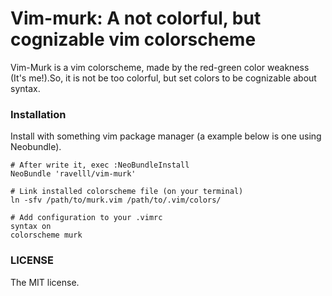 # Vim-murk: A not colorful, but cognizable vim colorscheme

Vim-Murk is a vim colorscheme, made by the red-green color weakness (It's me!).So, it is not be too colorful, but set colors to be cognizable about syntax.

### Installation

Install with something vim package manager (a example below is one using Neobundle).

```vim
# After write it, exec :NeoBundleInstall
NeoBundle 'ravelll/vim-murk'

# Link installed colorscheme file (on your terminal)
ln -sfv /path/to/murk.vim /path/to/.vim/colors/

# Add configuration to your .vimrc
syntax on
colorscheme murk
```

### LICENSE

The MIT license.
